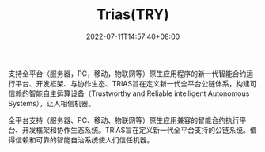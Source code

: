 ﻿---
weight: 
title: "Trias(TRY)"
description: "支持全平台（服务器，PC，移动，物联网等）原生应用程序的新一代智能合约运行平台、开发框架、与协作生态、TRIAS旨在定义新一代全平台公链体系，构建可信赖的智能自主运算设备（Tr..."
date: 2022-07-11T14:57:40+08:00
lastmod: 2022-07-11T14:57:40+08:00
draft: false
authors: ["Simon"]
featuredImage: "triastry.webp"
link: "https://www.trias.one/"
tags: ["数字代币","Trias(TRY)"]
categories: ["navigation"]
navigation: ["数字代币"]
lightgallery: true
toc: true
pinned: false
recommend: false
recommend1: false
---
支持全平台（服务器，PC，移动，物联网等）原生应用程序的新一代智能合约运行平台、开发框架、与协作生态、TRIAS旨在定义新一代全平台公链体系，构建可信赖的智能自主运算设备（Trustworthy and Reliable intelligent Autonomous Systems），让人相信机器。

全平台支持（服务器、PC、移动、物联网等）原生应用兼容的智能合约执行平台、开发框架和协作生态系统。TRIAS旨在定义新一代全平台支持的公链系统。值得信赖和可靠的智能自治系统使人们信任机器。

